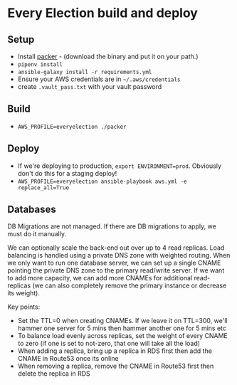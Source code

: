 # Every Election build and deploy

## Setup

* Install [packer](https://www.packer.io/downloads) - (download the binary and put it on your path.)
* `pipenv install`
* `ansible-galaxy install -r requirements.yml`
* Ensure your AWS credentials are in `~/.aws/credentials`
* create `.vault_pass.txt` with your vault password

## Build

* `AWS_PROFILE=everyelection ./packer`

## Deploy

* If we're deploying to production, `export ENVIRONMENT=prod`. Obviously don't do this for a staging deploy!
* `AWS_PROFILE=everyelection ansible-playbook aws.yml -e replace_all=True`

## Databases

DB Migrations are not managed. If there are DB migrations to apply, we must do it manually.

We can optionally scale the back-end out over up to 4 read replicas. Load balancing is handled using a private DNS zone with weighted routing. When we only want to run one database server, we can set up a single CNAME pointing the private DNS zone to the primary read/write server. If we want to add more capacity, we can add more CNAMEs for additional read-replicas (we can also completely remove the primary instance or decrease its weight).

Key points:
* Set the TTL=0 when creating CNAMEs. If we leave it on TTL=300, we'll hammer one server for 5 mins then hammer another one for 5 mins etc
* To balance load evenly across replicas, set the weight of every CNAME to zero (if one is set to not-zero, that one will take all the load)
* When adding a replica, bring up a replica in RDS first then add the CNAME in Route53 once its online
* When removing a replica, remove the CNAME in Route53 first then delete the replica in RDS
